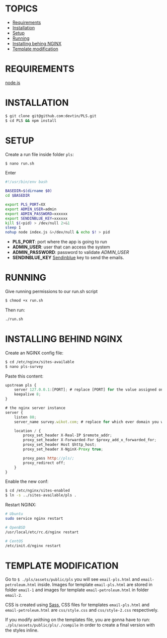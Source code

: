 # TOPICS

- [Requirements](#requirements)
- [Installation](#installation)
- [Setup](#setup)
- [Running](#running)
- [Installing behing NGINX](#installing-behind-nginx)
- [Template modification](#template-modification)

# REQUIREMENTS

[node.js](https://nodejs.org)

# INSTALLATION

```sh
$ git clone git@github.com:devtin/PLS.git
$ cd PLS && npm install
```

# SETUP

Create a run file inside folder `pls`:

```sh
$ nano run.sh
```

Enter

```sh
#!/usr/bin/env bash

BASEDIR=$(dirname $0)
cd $BASEDIR

export PLS_PORT=XX
export ADMIN_USER=admin
export ADMIN_PASSWORD=xxxxxx
export SENDINBLUE_KEY=xxxxxx
kill $(<pid) > /dev/null 2>&1
sleep 1
nohup node index.js &>/dev/null & echo $! > pid
```

- **PLS_PORT**: port where the app is going to run
- **ADMIN_USER**: user that can access the system
- **ADMIN_PASSWORD**: password to validate *ADMIN_USER*
- **SENDINBLUE_KEY** [Sendinblue](https://www.sendinblue.com/) key to send the emails.

# RUNNING

Give running permissions to our run.sh script

```sh
$ chmod +x run.sh
```

Then run:

```sh
./run.sh
```

# INSTALLING BEHIND NGINX

Create an NGINX config file:

```sh
$ cd /etc/nginx/sites-available
$ nano pls-survey
```

Paste this content:

```js
upstream pls {
    server 127.0.0.1:[PORT]; # replace [PORT] for the value assigned on PLS_PORT
    keepalive 8;
}

# the nginx server instance
server {
	listen 80;
	server_name survey.wikot.com; # replace for which ever domain you want to use

	location / {
		proxy_set_header X-Real-IP $remote_addr;
		proxy_set_header X-Forwarded-For $proxy_add_x_forwarded_for;
		proxy_set_header Host $http_host;
		proxy_set_header X-NginX-Proxy true;

		proxy_pass http://pls/;
		proxy_redirect off;
	}
}
```

Enable the new conf:

```sh
$ cd /etc/nginx/sites-enabled
$ ln -s ../sites-available/pls .
```

Restart NGINX:

```sh
# Ubuntu
sudo service nginx restart

# OpenBSD
/usr/local/etc/rc.d/nginx restart

# CentOS
/etc/init.d/nginx restart
```

# TEMPLATE MODIFICATION

Go to `$ ./pls/assets/public/pls` you will see `email-pls.html` and `email-petroleum.html` inside. Images for template `email-pls.html` are stored in folder `email-1` and images for template `email-petroleum.html` in folder `email-2`.

CSS is created using [Sass](http://sass-lang.com/), CSS files for templates `email-pls.html` and `email-petroleum.html` are `css/style.css` and `css/style-2.css` respectively.
 
If you modify anithing on the templates file, you are gonna have to run: `./pls/assets/public/pls/./compile` in order to create a final version with the styles inline.